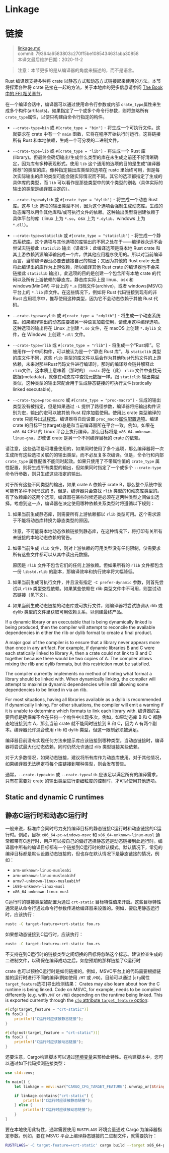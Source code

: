 # Linkage
# 链接

>[linkage.md](https://github.com/rust-lang/reference/blob/master/src/linkage.md)\
>commit: 79364a6583803c270ff5be1085434631aba30858 \
>本译文最后维护日期：2020-11-2

> 注意：本节更多的是从编译器的角度来描述的，而不是语言。

Rust 编译器支持多种将 crate 以静态方式和动态方式链接起来使用的方法。本节将探索各种将 crate 链接在一起的方法，关于本地库的更多信息请参阅 [The Book 中的 FFI 相关章节][ffi]。

[ffi]: ../book/ffi.html

在一个编译会话中，编译器可以通过使用命令行参数或内部 `crate_type`属性来生成多个构件(artifacts)。如果指定了一个或多个命令行参数，则将忽略所有 `crate_type`属性，以便只构建由命令行指定的构件。

* `--crate-type=bin` 或 `#[crate_type = "bin"]` - 将生成一个可执行文件。这就要求在 crate 中有一个 `main` 函数，它将在程序开始执行时运行。这将链接所有 Rust 和本地依赖，生成一个可分发的二进制文件。

* `--crate-type=lib` 或 `#[crate_type = "lib"]` - 将生成一个 Rust 库(library)。但最终会确切输出/生成什么类型的库在未生成之前还不好清晰确定，因为库有多种表现形式。使用 `lib` 这个通用的选项的目的是生成“编译器推荐”的类型的库。像种指定输出库类型的选项在 rustc 里始终可用，但是每次实际输出的库的类型可能会随实际情况而不同。其它的选项都指定了生成的具体库的类型，而 `lib` 可以看作是那些类型中的某个类型的别名（具体实际的输出的类型是编译器决定的）。

* `--crate-type=dylib` 或 `#[crate_type = "dylib"]` - 将生成一个动态 Rust 库。这与 `lib` 选项的输出类型不同，因为这个选项会强制生成动态库。生成的动态库可以用作其他库和/或可执行文件的依赖。这种输出类型将创建依赖于具体平台的库（linux 上为 `*.so`，osx 上为 `*.dylib`、windows 上为 `*.dll`）。

* `--crate-type=staticlib` 或 `#[crate_type = "staticlib"]` - 将生成一个静态系统库。这个选项与其他选项的库输出的不同之处在于——编译器永远不会尝试去链接此 `staticlib` 输出（译者注：此编译选项是将本地 Rust crate 和其上游依赖资源编译输出成一个库，供其他应用程序使用的。所以对当前编译而言，当前编译器没必要去链接自己的输出；又因为其他的 Rust crate 无法将此编译出的库作为上游依赖，所以编译其他 Rust crate 的编译器也不会来链接此 `staticlib` 输出）。此选项的目的是创建一个包含所有本地 crate 的代码以及所有上游依赖的静态库。静态库实际上是 linux、osx 和 windows(MinGW) 平台上的 `*.a` 归档文件(archive)，或者 windows(MSVC) 平台上的 `*.lib` 库文件。在这些情况下，例如将 Rust 代码链接到现有的非 Rust 应用程序中，推荐使用这种类型，因为它不会动态依赖于其他 Rust 代码。

* `--crate-type=cdylib` 或 `#[crate_type = "cdylib"]` - 将生成一个动态系统库。如果编译输出的动态库要被另一种语言加载使用，请使用这种编译选项。这种选项的输出将在 Linux 上创建 `*.so` 文件，在 macOS 上创建 `*.dylib` 文件，在 Windows 上创建 `*.dll` 文件。

* `--crate-type=rlib` 或 `#[crate_type = "rlib"]` - 将生成一个“Rust库”。它被用作一个中间构件，可以被认为是一个“静态 Rust 库”。与 `staticlib` 类型的库文件不同，这些 `rlib` 类型的库文件以后会作为其他Rust代码文件的上游依赖，未来对那些Rust代码文件进行编译时，那时的编译器会链并解释此 `rlib`文件。这本质上意味着（那时的） `rustc` 将在（此） `rlib` 文件中查找元数据(metadata)，就像在动态库中查找元数据一样。跟 `staticlib` 输出类型类似，这种类型的输出常配合用于生成静态链接的可执行文件(statically linked executable)。

* `--crate-type=proc-macro` 或 `#[crate_type = "proc-macro"]` - 生成的输出类型没有被指定，但是如果通过 `-L` 提供了路径参数，编译器将把输出构件识别为宏，输出的宏可以被其他 Rust 程序加载使用。使用此 crate 类型编译的 crate 只能导出[过程宏][procedural macros]。编译器将自动设置 `proc_macro`[属性配置选项][configuration option]。编译 crate 的目标平台(target)总是和当前编译器所在平台一致。例如，如果在 `x86_64` CPU 的 Linux 平台上执行编译，那么目标将是 `x86_64-unknown-linux-gnu`，即使该 crate 是另一个不同编译目标的 crate 的依赖。

请注意，这些选项是可堆叠使用的，如果同时使用了多个选项，那么编译器将一次生成所有这些选项关联的的输出类型，而不必反复多次编译。但是，命令行和内部 `crate_type` 属性配置不能同时起效。如果只使用了不带属性值的 `crate_type` 属性配置，则将生成所有类型的输出，但如果同时指定了一个或多个 `--crate-type` 命令行参数，则只生成这些指定的输出。

对于所有这些不同类型的输出，如果 crate A 依赖于 crate B，那么整个系统中很可能有多种不同形式的 B，但是，编译器只会查找 `rlib` 类型的和动态库类型的。有了依赖库的这两个选项，编译器在某些时候还是必须在这两种类型之间做出选择。考虑到这一点，编译器在决定使用哪种依赖关系类型时将遵循以下规则：

1. 如果当前生成静态库，则需要所有上游依赖都以 `rlib` 类型可用。这个需求源于不能将动态库转换为静态类型的原因。

   注意，不可能将本地动态依赖链接到静态库，在这种情况下，将打印有关所有未链接的本地动态依赖的警告。

2. 如果当前生成 `rlib` 文件，则对上游依赖的可用类型没有任何限制，仅需要求所有这些文件都可以从其中读出元数据。

   原因是 `rlib` 文件不包含它们的任何上游依赖。但如果所有的 `rlib` 文件都包含一份 `libstd.rlib` 的副本，那编译效率和执行效率将大幅降低。

3. 如果当前生成可执行文件，并且没有指定 `-C prefer-dynamic` 参数，则首先尝试以 `rlib` 类型查找依赖。如果某些依赖在 rlib 类型文件中不可用，则尝试动态链接（见下文）。

4. 如果当前生成动态链接的动态库或可执行文件，则编译器将尝试协调从 rlib 或 dylib 类型的文件里获取可用依赖关系，以创建最终产品。

If a dynamic library or an executable that is being dynamically linked is
   being produced, then the compiler will attempt to reconcile the available
   dependencies in either the rlib or dylib format to create a final product.

   A major goal of the compiler is to ensure that a library never appears more
   than once in any artifact. For example, if dynamic libraries B and C were
   each statically linked to library A, then a crate could not link to B and C
   together because there would be two copies of A. The compiler allows mixing
   the rlib and dylib formats, but this restriction must be satisfied.

   The compiler currently implements no method of hinting what format a library
   should be linked with. When dynamically linking, the compiler will attempt to
   maximize dynamic dependencies while still allowing some dependencies to be
   linked in via an rlib.

   For most situations, having all libraries available as a dylib is recommended
   if dynamically linking. For other situations, the compiler will emit a
   warning if it is unable to determine which formats to link each library with.
   编译器的主要目标是确保库不会在任何一个构件中出现多次。例如，如果动态库 B 和 C 都静态地链接到库 A，那么当前 crate 就不能同时链接到 B 和 C，因为 A 有两个副本。编译器允许混合使用 rlib 和 dylib 类型，但这一限制必须被满足。

   编译器目前没有实现任何方法来提示库应该链接到哪种类型。当动态链接时，编译器将尝试最大化动态依赖，同时仍然允许通过 rlib 类型链接某些依赖。

   对于大多数情况，如果动态链接，建议将所有库作为动态库使用。对于其他情况，如果编译器无法确定将每个库链接到哪种类型，则会发布警告。

通常，`--crate-type=bin` 或 `--crate-type=lib` 应该足以满足所有的编译需求，只有在需要对 crate 的输出类型进行更细粒度的控制时，才可以使用其他选项。

## Static and dynamic C runtimes
## 静态C运行时和动态C运行时

一般来说，标准库会同时尽力支持编译目标的静态链接C运行时和动态链接的C运行时。例如，目标 `x86_64-pc-windows-msvc` 和 `x86_64-unknown-linux-musl` 通常都带有C运行时，用户可以按自己的偏好选择静态还是动态链接到此运行时。编译器中所有的编译目标都有一个链接到C运行时的默认模式。默认情况下，常见的编译目标都是默认设置动态链接的，但也存在默认情况下是静态链接的情况，例如：

* `arm-unknown-linux-musleabi`
* `arm-unknown-linux-musleabihf`
* `armv7-unknown-linux-musleabihf`
* `i686-unknown-linux-musl`
* `x86_64-unknown-linux-musl`

C运行时的链接类型被配置为通过 `crt-static` 目标特性值来开启。这些目标特性通常是从命令行通过命令行参数传递给编译器来设置的。例如，要启用静态运行时，应该执行：

```sh
rustc -C target-feature=+crt-static foo.rs
```

如果想动态链接到C运行时，应该执行：

```sh
rustc -C target-feature=-crt-static foo.rs
```

不支持在到C运行时的链接类型之间切换的目标将忽略这个标志。建议检查生成的二进制文件，以确保在编译成功之后，如您预期的那样链接了C运行时

crate 也可以预检C运行时是如何链接的。例如，MSVC平台上的代码需要根据链接的运行时进行不同的编译(例如使用 `/MT` 或 `/MD`)。目前可以通过 [`cfg`属性 `target_feature`选项]导出检测结果：
Crates may also learn about how the C runtime is being linked. Code on MSVC, for
example, needs to be compiled differently (e.g. with `/MT` or `/MD`) depending
on the runtime being linked. This is exported currently through the
[`cfg` attribute `target_feature` option][`cfg` attribute `target_feature` option]:

```rust
#[cfg(target_feature = "crt-static")]
fn foo() {
    println!("C运行时应该被静态链接");
}

#[cfg(not(target_feature = "crt-static"))]
fn foo() {
    println!("C运行时应该被动态链接");
}
```

还要注意，Cargo构建脚本可以通过[环境变量][cargo]来预检此特性。在构建脚本中，您可以通过如下代码探测链接类型：

```rust
use std::env;

fn main() {
    let linkage = env::var("CARGO_CFG_TARGET_FEATURE").unwrap_or(String::new());

    if linkage.contains("crt-static") {
        println!("C运行时应该被静态链接");
    } else {
        println!("C运行时应该被动态链接");
    }
}
```

[cargo]: https://doc.rust-lang.org/cargo/reference/environment-variables.html#environment-variables-cargo-sets-for-build-scripts

要在本地使用此特性，通常需要使用 `RUSTFLAGS` 环境变量通过 Cargo 为编译器指定参数。例如，要在 MSVC 平台上编译静态链接的二进制文件，就需要执行：

```sh
RUSTFLAGS='-C target-feature=+crt-static' cargo build --target x86_64-pc-windows-msvc
```

[`cfg` attribute `target_feature` option]: conditional-compilation.md#target_feature
[configuration option]: conditional-compilation.md
[procedural macros]: procedural-macros.md

<!-- 2020-10-25 -->
<!-- checked -->
